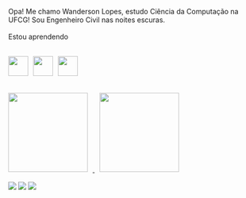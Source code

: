 Opa! Me chamo Wanderson Lopes, estudo Ciência da Computação na UFCG! Sou Engenheiro Civil nas noites escuras.
<br>
<br>
Estou aprendendo
<br>
<br>
<div style="display:flex; flex-wrap:nowrap;">
  <img src="https://cdn.jsdelivr.net/gh/devicons/devicon/icons/java/java-original.svg" width="40" height="40" style="margin-right:10px;"/>
  <img src="https://upload.wikimedia.org/wikipedia/commons/thumb/c/c3/Python-logo-notext.svg/1869px-Python-logo-notext.svg.png" width="40" height="40" style="margin-right:10px;"/>
  <img src="https://devkico.itexto.com.br/wp-content/uploads/2014/08/spring-boot-project-logo.png" width="40" height="40"/>
</div>

<br>
<br>
<div style="display:flex; flex-wrap:nowrap;">
  <a href="https://github.com/wanderhank">
    <img height="160em" src="https://github-readme-stats.vercel.app/api/top-langs/?username=wanderhank&layout=compact&langs_count=7&theme=dracula" style="margin-right:10px;"/>
    <img height="160em" src="https://github-readme-stats.vercel.app/api?username=wanderhank&show_icons=true&theme=dracula&include_all_commits=true&count_private=true" style="margin-left:10px;"/>
  </a>
</div>



<br>
<div>
<a href="https://instagram.com/wanderhank" target="_blank"><img src="https://img.shields.io/badge/-Instagram-%23E4405F?style=for-the-badge&logo=instagram&logoColor=white" target="_blank"></a>
<a href = "mailto:contato@wanderhank"><img src="https://img.shields.io/badge/Gmail-D14836?style=for-the-badge&logo=gmail&logoColor=white" target="_blank"></a>
<a href="https://www.linkedin.com/in/wanderhank" target="_blank"><img src="https://img.shields.io/badge/-LinkedIn-%230077B5?style=for-the-badge&logo=linkedin&logoColor=white" target="_blank"></a>   
</div>

